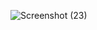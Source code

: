 ![Screenshot (23)](https://user-images.githubusercontent.com/74421461/153576342-f79fd7e2-530c-4216-9d05-92a5b3315b60.png)
